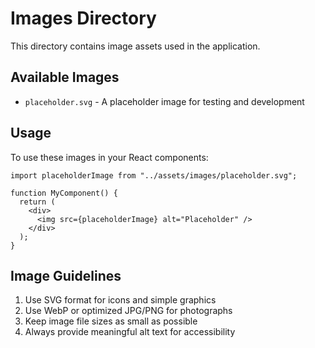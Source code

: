 # Images Directory

This directory contains image assets used in the application.

## Available Images

- `placeholder.svg` - A placeholder image for testing and development

## Usage

To use these images in your React components:

```tsx
import placeholderImage from "../assets/images/placeholder.svg";

function MyComponent() {
  return (
    <div>
      <img src={placeholderImage} alt="Placeholder" />
    </div>
  );
}
```

## Image Guidelines

1. Use SVG format for icons and simple graphics
2. Use WebP or optimized JPG/PNG for photographs
3. Keep image file sizes as small as possible
4. Always provide meaningful alt text for accessibility
